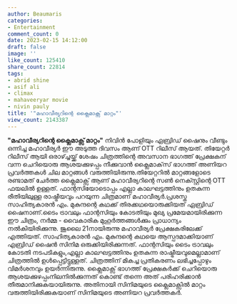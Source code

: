 ```yaml
---
author: Beaumaris
categories:
- Entertainment
comment_count: 0
date: 2023-02-15 14:12:00
draft: false
image: ''
like_count: 125410
share_count: 22814
tags:
- abrid shine
- asif ali
- climax
- mahaveeryar movie
- nivin pauly
title: '"മഹാവീര്യറിന്റെ ക്ലൈമാക്സ് മാറ്റം"'
view_count: 2143387
---
```


**"മഹാവീര്യറിന്റെ ക്ലൈമാക്സ് മാറ്റം"** നിവിൻ പോളിയും ഏബ്രിഡ് ഷൈനും വീണ്ടും ഒന്നിച്ച മഹാവീര്യർ ഈ അടുത്ത ദിവസം ആണ് OTT റിലീസ് ആയത്. തിയേറ്റർ റിലീസ് ആയി ഒരാഴ്ച്ചയ്ക്ക് ശേഷം ചിത്രത്തിന്റെ അവസാന ഭാഗത്ത് പ്രേക്ഷകന് വന്ന ചെറിയൊരു ആശയക്കുഴപ്പം നീക്കുവാൻ ക്ലൈമാക്‌സ് ഭാഗത്ത് അണിയറ പ്രവർത്തകൾ ചില മാറ്റങ്ങൾ വരുത്തിയിരുന്നു.തിയേറ്ററിൽ മാറ്റങ്ങളോടെ രണ്ടാമത് ചേർത്ത ക്ലൈമാക്സ്‌ ആണ് മഹാവീര്യറിന്റെ സൺ നെക്സ്റ്റിന്റെ OTT ഫയലിൽ ഉള്ളത്. ഫാന്റസിയോടൊപ്പം എല്ലാ കാലഘട്ടത്തിനും ഉതകുന്ന രീതിയിലുള്ള രാഷ്ട്രീയവും പറയുന്ന ചിത്രമാണ് മഹാവീര്യർ.പ്രശസ്ത സാഹിത്യകാരൻ എം. മുകുന്ദന്റെ കഥക്ക് തിരക്കഥയൊരുക്കിയത് ഏബ്രിഡ് ഷൈനാണ്.ടൈം ട്രാവലും ഫാന്റസിയും കോടതിയും മുഖ്യ പ്രമേയമായിരിക്കുന്ന ഈ ചിത്രം, നർമ്മ - വൈകാരിക മുഹൂർത്തങ്ങൾക്കും പ്രാധാന്യം നൽകിയിരിക്കുന്നു. ജൂലൈ 21നായിരുന്നു മഹാവീര്യര്‍ പ്രേക്ഷകരിലേക്ക് എത്തിയത്. സാഹിത്യകാരന്‍ എം. മുകുന്ദന്റെ കഥയെ ആസ്പദമാക്കിയാണ് എബ്രിഡ് ഷൈന്‍ സിനിമ ഒരുക്കിയിരിക്കുന്നത്. ഫാന്റസിയും ടൈം ട്രാവലും കോടതി നടപടികളും,എല്ലാ കാലഘട്ടത്തിനും ഉതകുന്ന രാഷ്ട്രീയവുമെല്ലാമാണ് ചിത്രത്തിൽ ഉൾപ്പെട്ടിട്ടുള്ളത്. ചിത്രത്തിന് മികച്ച പ്രതികരണം ലഭിച്ചപ്പോഴും വിമര്‍ശനവും ഉയര്‍ന്നിരുന്നു. ക്ലൈമാക്സ് ഭാഗത്ത് പ്രേക്ഷകർക്ക് ചെറിയൊരു ആശയക്കുഴപ്പംനിലനിൽക്കുന്നത് കൊണ്ട് തന്നെ അത് പരിഹരിക്കാൻ തീരുമാനിക്കുകയായിരുന്നു. അതിനായി സിനിമയുടെ ക്ലൈമാക്സിൽ മാറ്റം വരുത്തിയിരിക്കുകയാണ് സിനിമയുടെ അണിയറ പ്രവർത്തകർ.